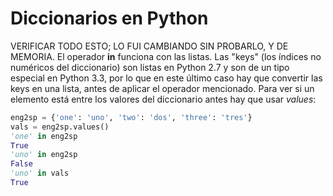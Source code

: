 # Diccionarios en Python


VERIFICAR TODO ESTO; LO FUI CAMBIANDO SIN PROBARLO, Y DE MEMORIA. El operador
**in** funciona con las listas. Las \"keys\" (los índices no numéricos del
diccionario) son listas en Python 2.7 y son de un tipo especial en Python 3.3,
por lo que en este último caso hay que convertir las keys en una lista, antes de
aplicar el operador mencionado. Para ver si un elemento está entre los valores
del diccionario antes hay que usar *values*:

``` python
eng2sp = {'one': 'uno', 'two': 'dos', 'three': 'tres'}
vals = eng2sp.values()
'one' in eng2sp
True
'uno' in eng2sp
False
'uno' in vals
True
```


